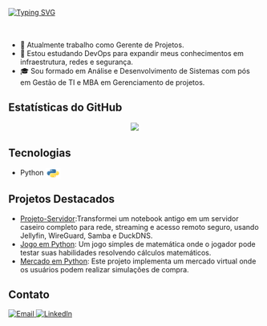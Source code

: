 [![Typing SVG](https://readme-typing-svg.herokuapp.com/?color=blue&size=30&center=true&vCenter=true&width=1000&lines=Olá!,+Meu+nome+é+Luís+Felipe+😎)](https://git.io/typing-svg)
<br><br><br>


- 💼 Atualmente trabalho como Gerente de Projetos.
- 🌱 Estou estudando DevOps para expandir meus conhecimentos em infraestrutura, redes e segurança.
- 🎓 Sou formado em Análise e Desenvolvimento de Sistemas com pós em Gestão de TI e MBA em Gerenciamento de projetos.

## Estatísticas do GitHub
<div align="center">

  <img width="48%" src="https://github-readme-stats.vercel.app/api/top-langs/?username=LuisFelipe-Santos&layout=compact&langs_count=6&theme=dark"/>
</div>

## Tecnologias
- Python <img align="center" alt="Python" height="20" width="30" src="https://raw.githubusercontent.com/devicons/devicon/master/icons/python/python-original.svg">
<!-- [Outras Tecnologias Relevantes]-->

## Projetos Destacados
- [Projeto-Servidor](https://github.com/LuisFelipe-Santos/Projeto-Servidor):Transformei um notebook antigo em um servidor caseiro completo para rede, streaming e acesso remoto seguro, usando Jellyfin, WireGuard, Samba e DuckDNS.
- [Jogo em Python](https://github.com/LuisFelipe-Santos/Jogo): Um jogo simples de matemática onde o jogador pode testar suas habilidades resolvendo cálculos matemáticos.
- [Mercado em Python](https://github.com/LuisFelipe-Santos/Mercado): Este projeto implementa um mercado virtual onde os usuários podem realizar simulações de compra.

## Contato
<a href="mailto:luisfelipe.nsantos@gmail.com">
  <img src="https://img.shields.io/badge/-Gmail-red?style=for-the-badge&logo=gmail&logoColor=white" target="_blank" alt="Email">
</a>
<a href="https://www.linkedin.com/in/luis-felipe-santos-538030231/" target="_blank">
  <img src="https://img.shields.io/badge/-LinkedIn-%230077B5?style=for-the-badge&logo=linkedin&logoColor=white" target="_blank" alt="LinkedIn">
</a>
